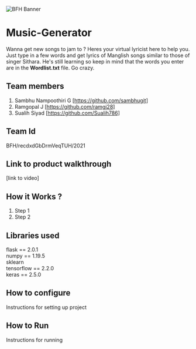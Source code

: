 ![BFH Banner](https://trello-attachments.s3.amazonaws.com/542e9c6316504d5797afbfb9/542e9c6316504d5797afbfc1/39dee8d993841943b5723510ce663233/Frame_19.png)
# Music-Generator
Wanna get new songs to jam to ? Heres your virtual lyricist here to help you. Just type in a few words and get lyrics of Manglish songs similar to those of singer Sithara. He's still learning so keep in mind that the words you enter are in the **Wordlist.txt** file. Go crazy.
## Team members
1. Sambhu Nampoothiri G [https://github.com/sambhugit]
2. Ramgopal J [https://github.com/ramgj28]
3. Sualih Siyad [https://github.com/Sualih786]
## Team Id
BFH/recdxdGbDrmVeqTUH/2021
## Link to product walkthrough
[link to video]
## How it Works ?
1. Step 1
2. Step 2
## Libraries used
flask == 2.0.1  
numpy == 1.19.5  
sklearn    
tensorflow == 2.2.0    
keras == 2.5.0  

## How to configure
Instructions for setting up project
## How to Run
Instructions for running
